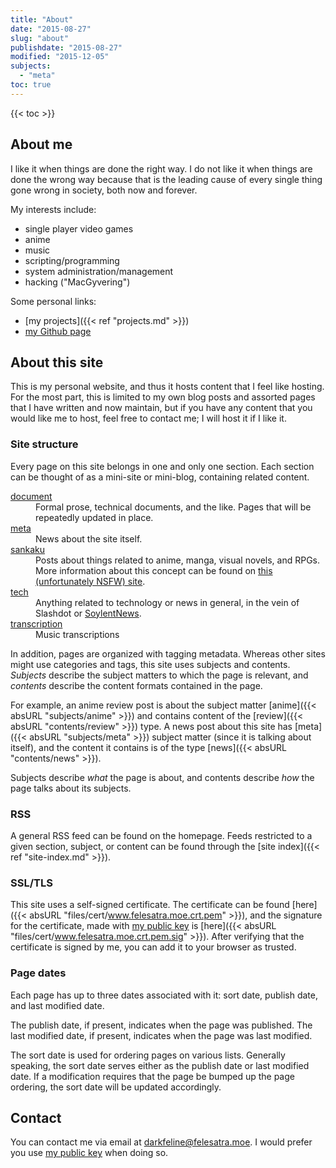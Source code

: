 ```yaml
---
title: "About"
date: "2015-08-27"
slug: "about"
publishdate: "2015-08-27"
modified: "2015-12-05"
subjects:
  - "meta"
toc: true
---
```


<aside>
  {{< toc >}}
</aside>

## About me

I like it when things are done the right way.  I do not like it when things are
done the wrong way because that is the leading cause of every single thing gone
wrong in society, both now and forever.

My interests include:

- single player video games
- anime
- music
- scripting/programming
- system administration/management
- hacking ("MacGyvering")

Some personal links:

- [my projects]({{< ref "projects.md" >}})
- [my Github page][Github]

[Github]: https://github.com/darkfeline

## About this site

This is my personal website, and thus it hosts content that I feel like hosting.
For the most part, this is limited to my own blog posts and assorted pages that
I have written and now maintain, but if you have any content that you would like
me to host, feel free to contact me; I will host it if I like it.

### Site structure

Every page on this site belongs in one and only one section.  Each section can
be thought of as a mini-site or mini-blog, containing related content.

<dl>
  <dt><a href="/document">document</a></dt>
  <dd>Formal prose, technical documents, and the like.  Pages that will be
    repeatedly updated in place.</dd>
  <dt><a href="/meta">meta</a></dt>
  <dd>News about the site itself.</dd>
  <dt><a href="/sankaku">sankaku</a></dt>
  <dd>Posts about things related to anime, manga, visual novels, and RPGs.  More
    information about this concept can be found on <a
    href="https://www.sankakucomplex.com/about/">this (unfortunately NSFW)
    site</a>.</dd>
  <dt><a href="/tech">tech</a></dt>
  <dd>Anything related to technology or news in general, in the vein of Slashdot
    or <a href="https://soylentnews.org/">SoylentNews</a>.</dd>
  <dt><a href="/transcription">transcription</a></dt>
  <dd>Music transcriptions</dd>
</dl>

In addition, pages are organized with tagging metadata.  Whereas other sites
might use categories and tags, this site uses subjects and contents.
<dfn>Subjects</dfn> describe the subject matters to which the page is relevant,
and <dfn>contents</dfn> describe the content formats contained in the page.

For example, an anime review post is about the subject matter [anime]({{< absURL
"subjects/anime" >}}) and contains content of the [review]({{< absURL
"contents/review" >}}) type.  A news post about this site has [meta]({{< absURL
"subjects/meta" >}}) subject matter (since it is talking about itself), and the
content it contains is of the type [news]({{< absURL "contents/news" >}}).

Subjects describe *what* the page is about, and contents describe *how* the page
talks about its subjects.

### RSS

A general RSS feed can be found on the homepage.  Feeds restricted to a given
section, subject, or content can be found through the
[site index]({{< ref "site-index.md" >}}).

### SSL/TLS

This site uses a self-signed certificate.  The certificate can be found
[here]({{< absURL "files/cert/www.felesatra.moe.crt.pem" >}}), and the signature
for the certificate, made with [my public key][key] is [here]({{< absURL
"files/cert/www.felesatra.moe.crt.pem.sig" >}}).  After verifying that the
certificate is signed by me, you can add it to your browser as trusted.

### Page dates

Each page has up to three dates associated with it: sort date, publish date, and
last modified date.

The publish date, if present, indicates when the page was published.  The last
modified date, if present, indicates when the page was last modified.

The sort date is used for ordering pages on various lists.  Generally speaking,
the sort date serves either as the publish date or last modified date.  If a
modification requires that the page be bumped up the page ordering, the sort
date will be updated accordingly.

## Contact

You can contact me via email at [darkfeline@felesatra.moe][email].  I would
prefer you use [my public key][key] when doing so.

[email]: mailto:darkfeline@felesatra.moe
[key]: https://sks-keyservers.net/pks/lookup?op=get&search=0x871AC6C82D45F74D
